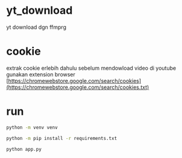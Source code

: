 # yt_download
  yt download dgn ffmprg

# cookie
  extrak cookie erlebih dahulu sebelum mendowload video di youtube
  gunakan extension browser 
  [https://chromewebstore.google.com/search/cookies](https://chromewebstore.google.com/search/cookies.txt)

# run
  ```bash 
  python -m venv venv
```
  ```bash
  python -m pip install -r requirements.txt
 ```
  ```bash 
  python app.py
```
